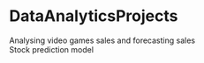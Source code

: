 # DataAnalyticsProjects
Analysing video games sales and forecasting sales<br>
Stock prediction model
